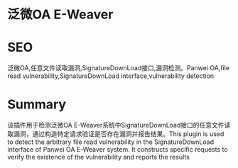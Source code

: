 # 泛微OA E-Weaver
# SEO
泛微OA,任意文件读取漏洞,SignatureDownLoad接口,漏洞检测。Panwei OA,file read vulnerability,SignatureDownLoad interface,vulnerability detection
# Summary
该插件用于检测泛微OA E-Weaver系统中SignatureDownLoad接口的任意文件读取漏洞，通过构造特定请求验证是否存在漏洞并报告结果。This plugin is used to detect the arbitrary file read vulnerability in the SignatureDownLoad interface of Panwei OA E-Weaver system. It constructs specific requests to verify the existence of the vulnerability and reports the results
